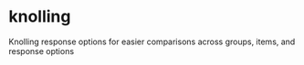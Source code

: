 # knolling
Knolling response options for easier comparisons across groups, items, and response options
